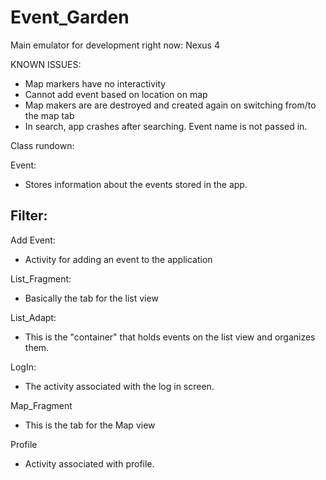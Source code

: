 # Event_Garden

Main emulator for development right now: Nexus 4


KNOWN ISSUES:
  - Map markers have no interactivity
  - Cannot add event based on location on map
  - Map makers are are destroyed and created again on switching from/to the map tab
  - In search, app crashes after searching. Event name is not passed in.


Class rundown:

Event: 
  - Stores information about the events stored in the app.

Filter:
  -

Add Event:
  - Activity for adding an event to the application
  
List_Fragment:
  - Basically the tab for the list view

List_Adapt:
  - This is the "container" that holds events on the list view and organizes them.
  
LogIn:
  - The activity associated with the log in screen.

Map_Fragment
 - This is the tab for the Map view

Profile
  - Activity associated with profile.


